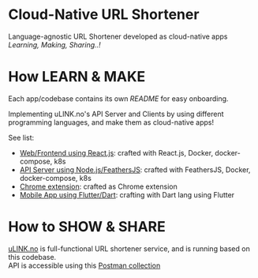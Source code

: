 Cloud-Native URL Shortener  
==========================  

Language-agnostic URL Shortener developed as cloud-native apps  
_Learning, Making, Sharing..!_  

# How LEARN & MAKE  
Each app/codebase contains its own _README_ for easy onboarding.   

Implementing uLINK.no's API Server and Clients by using different programming languages, and make them as cloud-native apps! 

See list:  
- [Web/Frontend using React.js](ulink-web-reactjs): crafted with React.js, Docker, docker-compose, k8s  
- [API Server using Node.js/FeathersJS](ulink-api-js): crafted with FeathersJS, Docker, docker-compose, k8s  
- [Chrome extension](chrome-extension): crafted as Chrome extension  
- [Mobile App using Flutter/Dart](ulink-mobile): crafting with Dart lang using Flutter    


# How to SHOW & SHARE     
[uLINK.no](https://www.ulink.no) is full-functional URL shortener service, and is running based on this codebase.   
API is accessible using this [Postman collection](https://documenter.getpostman.com/view/2611563/RzfZPt3c)  
